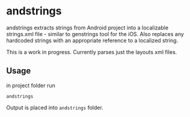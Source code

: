 andstrings
==========

andstrings extracts strings from Android project into a localizable strings.xml file - similar to genstrings tool for the iOS. Also replaces any hardcoded strings with an appropriate reference to a localized string.

This is a work in progress. Currently parses just the layouts xml files. 

## Usage

in project folder run

`andstrings`

Output is placed into `andstrings` folder.
